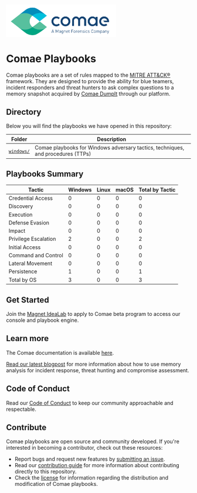<img src="docs/imgs/logo.svg" width="300px"/>  

# Comae Playbooks

Comae playbooks are a set of rules mapped to the [MITRE ATT&CK®](https://attack.mitre.org/) framework. They are designed to provide the ability for blue teamers, incident responders and threat hunters to ask complex questions to a memory snapshot acquired by [Comae DumpIt](https://magnetidealab.com) through our platform.

## Directory
Below you will find the playbooks we have opened in this repository:

| Folder | Description |
| ------ | ----------- |
| [`windows/`](windows/) | Comae playbooks for Windows adversary tactics, techniques, and procedures (TTPs) |

## Playbooks Summary
| Tactic               |   Windows |   Linux |   macOS |   Total by Tactic |
|----------------------|-----------|---------|---------|-------------------|
| Credential Access    |         0 |       0 |       0 |                 0 |
| Discovery            |         0 |       0 |       0 |                 0 |
| Execution            |         0 |       0 |       0 |                 0 |
| Defense Evasion      |         0 |       0 |       0 |                 0 |
| Impact               |         0 |       0 |       0 |                 0 |
| Privilege Escalation |         2 |       0 |       0 |                 2 |
| Initial Access       |         0 |       0 |       0 |                 0 |
| Command and Control  |         0 |       0 |       0 |                 0 |
| Lateral Movement     |         0 |       0 |       0 |                 0 |
| Persistence          |         1 |       0 |       0 |                 1 |
| Total by OS          |         3 |       0 |       0 |                 3 |


## Get Started
Join the [Magnet IdeaLab](https://magnetidealab.com) to apply to Comae beta program to access our console and playbook engine.

## Learn more
The Comae documentation is available [here](https://help.comae.tech). 

[Read our latest blogpost](https://www.magnetforensics.com/blog/how-to-conquer-memory-analysis-for-incident-response-threat-hunting-and-compromise-assessment/) for more information about how to use memory analysis for incident response, threat hunting and compromise assessment.

## Code of Conduct
Read our [Code of Conduct](./docs/CODE_OF_CONDUCT.md) to keep our community approachable and respectable.

## Contribute
Comae playbooks are open source and community developed. If you're interested in
becoming a contributor, check out these resources:

- Report bugs and request new features by [submitting an issue](https://github.com/comaeio/playbooks/issues/new).
- Read our [contribution guide](docs/CONTRIBUTING.md)
  for more information about contributing directly to this repository.
- Check the [license](LICENSE.txt) for information regarding the distribution and modification of Comae playbooks.